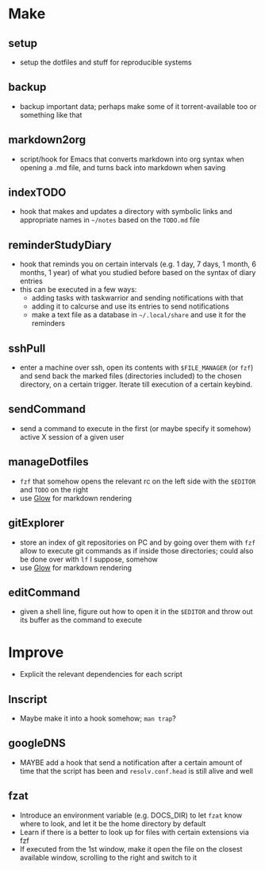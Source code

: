 # Make

## setup
- setup the dotfiles and stuff for reproducible systems

## backup
- backup important data; perhaps make some of it torrent-available too or something like that
## markdown2org
- script/hook for Emacs that converts markdown into org syntax when opening a .md file, and turns back into markdown when saving

## indexTODO
- hook that makes and updates a directory with symbolic links and appropriate names in `~/notes` based on the `TODO.md` file

## reminderStudyDiary
- hook that reminds you on certain intervals (e.g. 1 day, 7 days, 1 month, 6 months, 1 year) of what you studied before based on the syntax of diary entries
- this can be executed in a few ways:
	- adding tasks with taskwarrior and sending notifications with that
	- adding it to calcurse and use its entries to send notifications
	- make a text file as a database in `~/.local/share` and use it for the reminders

## sshPull
- enter a machine over ssh, open its contents with `$FILE_MANAGER` (or `fzf`) and send back the marked files (directories included) to the chosen directory, on a certain trigger. Iterate till execution of a certain keybind.

## sendCommand
- send a command to execute in the first (or maybe specify it somehow) active X session of a given user

## manageDotfiles
- `fzf` that somehow opens the relevant rc on the left side with the `$EDITOR` and `TODO` on the right
- use [Glow](https://github.com/charmbracelet/glow) for markdown rendering
 
## gitExplorer
- store an index of git repositories on PC and by going over them with `fzf` allow to execute git commands as if inside those directories; could also be done over with `lf` I suppose, somehow
- use [Glow](https://github.com/charmbracelet/glow) for markdown rendering

## editCommand
- given a shell line, figure out how to open it in the `$EDITOR` and throw out its buffer as the command to execute
  
# Improve 

- Explicit the relevant dependencies for each script
 
## lnscript
- Maybe make it into a hook somehow; `man trap`?

## googleDNS
- MAYBE add a hook that send a notification after a certain amount of time that the script has been and `resolv.conf.head` is still alive and well

## fzat
- Introduce an environment variable (e.g. DOCS_DIR) to let `fzat` know where to look, and let it be the home directory by default
- Learn if there is a better to look up for files with certain extensions via fzf
- If executed from the 1st window, make it open the file on the closest available window, scrolling to the right and switch to it
